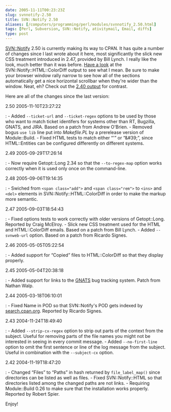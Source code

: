```yaml
--- 
date: 2005-11-11T00:23:23Z
slug: svnnotify-2.50
title: SVN::Notify 2.50
aliases: [/computers/programming/perl/modules/svnnotify_2.50.html]
tags: [Perl, Subversion, SVN::Notify, ativitymail, Email, diffs]
type: post
---
```


[SVN::Notify] 2.50 is currently making its way to CPAN. It has quite a number of
changes since I last wrote about it here, most significantly the slick new CSS
treatment introduced in 2.47, provided by Bill Lynch. I really like the look,
much better than it was before. [Have a look] at the
SVN::Notify::HTML::ColorDiff output to see what I mean. Be sure to make your
browser window rally narrow to see how all of the sections automatically get a
nice horizontal scrollbar when they're wider than the window. Neat, eh? Check
out the [2.40 output] for contrast.

Here are all of the changes since the last version:

2.50 2005-11-10T23:27:22

:   -   Added `--ticket-url` and `--ticket-regex` options to be used by those
        who want to match ticket identifers for systems other than RT, Bugzilla,
        GNATS, and JIRA. Based on a patch from Andrew O'Brien.
    -   Removed bogus `use lib` line put into *Makefile.PL* by a prerelease
        version of Module::Build.
    -   Fixed HTML tests to match either “'” or “&\#39;”, since HTML::Entities
        can be configured differently on different systems.

2.49 2005-09-29T17:26:14

:   -   Now require Getopt::Long 2.34 so that the `--to-regex-map` option works
        correctly when it is used only once on the command-line.

2.48 2005-09-06T19:14:35

:   -   Swiched from `<span class="add">` and `<span class="rem">` to `<ins>`
        and `<del>` elements in SVN::Notify::HTML::ColorDiff in order to make
        the markup more semantic.

2.47 2005-09-03T18:54:43

:   -   Fixed options tests to work correctly with older versions of
        Getopt::Long. Reported by Craig McElroy.
    -   Slick new CSS treatment used for the HTML and HTML::ColorDiff emails.
        Based on a patch from Bill Lynch.
    -   Added `--svnweb-url` option. Based on a patch from Ricardo Signes.

2.46 2005-05-05T05:22:54

:   -   Added support for “Copied” files to HTML::ColorDiff so that they display
        properly.

2.45 2005-05-04T20:38:18

:   -   Added support for links to the [GNATS] bug tracking system. Patch from
        Nathan Walp.

2.44 2005-03-18T06:10:01

:   -   Fixed Name in POD so that SVN::Notify's POD gets indexed by
        [search.cpan.org]. Reported by Ricardo Signes.

2.43 2004-11-24T18:49:40

:   -   Added `--strip-cx-regex` option to strip out parts of the context from
        the subject. Useful for removing parts of the file names you might not
        be interested in seeing in every commit message.
    -   Added `--no-first-line` option to omit the first sentence or line of the
        log message from the subject. Useful in combination with the
        `--subject-cx` option.

2.42 2004-11-19T18:47:20

:   -   Changed “Files” to “Paths” in hash returned by `file_label_map()` since
        directories can be listed as well as files.
    -   Fixed SVN::Notify::HTML so that directories listed among the changed
        paths are not links.
    -   Requiring Module::Build 0.26 to make sure that the installation works
        properly. Reported by Robert Spier.

Enjoy!

  [SVN::Notify]: http://search.cpan.org/dist/SVN-Notify/ "SVN::Notify on CPAN"
  [Have a look]: /computers/programming/perl/modules/svnnotify-2.50_colordiff_example.html
    "SVN::Notify 2.50 sample ColorDiff output"
  [2.40 output]: /computers/programming/perl/modules/svnnotify-2.40_colordiff_example.html
    "SVN::Notify 2.41 sample ColorDiff output"
  [GNATS]: http://www.gnu.org/software/gnats/ "GNATS: The GNU Bug Tracking System"
  [search.cpan.org]: http://search.cpan.org/ "CPAN Search"

